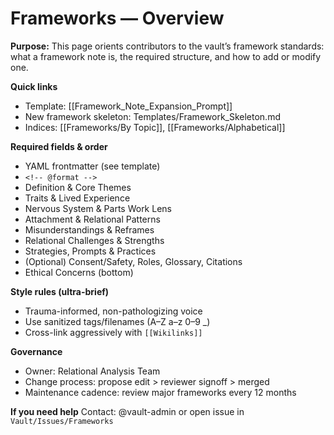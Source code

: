# Frameworks — Overview

**Purpose:** This page orients contributors to the vault’s framework standards: what a framework note is, the required structure, and how to add or modify one.

**Quick links**
- Template: [[Framework_Note_Expansion_Prompt]]
- New framework skeleton: Templates/Framework_Skeleton.md
- Indices: [[Frameworks/By Topic]], [[Frameworks/Alphabetical]]

**Required fields & order**
- YAML frontmatter (see template)
- `<!-- @format -->`
- Definition & Core Themes
- Traits & Lived Experience
- Nervous System & Parts Work Lens
- Attachment & Relational Patterns
- Misunderstandings & Reframes
- Relational Challenges & Strengths
- Strategies, Prompts & Practices
- (Optional) Consent/Safety, Roles, Glossary, Citations
- Ethical Concerns (bottom)

**Style rules (ultra-brief)**
- Trauma-informed, non-pathologizing voice
- Use sanitized tags/filenames (A–Z a–z 0–9 _)
- Cross-link aggressively with `[[Wikilinks]]`

**Governance**
- Owner: Relational Analysis Team
- Change process: propose edit > reviewer signoff > merged
- Maintenance cadence: review major frameworks every 12 months

**If you need help**
Contact: @vault-admin or open issue in `Vault/Issues/Frameworks`
